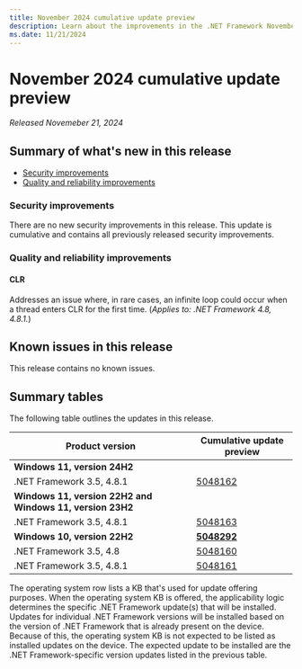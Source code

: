 ```yaml
---
title: November 2024 cumulative update preview
description: Learn about the improvements in the .NET Framework November 2024 cumulative update preview.
ms.date: 11/21/2024
---
```

# November 2024 cumulative update preview

_Released Novemeber 21, 2024_

## Summary of what's new in this release

- [Security improvements](#security-improvements)
- [Quality and reliability improvements](#quality-and-reliability-improvements)

### Security improvements

There are no new security improvements in this release. This update is cumulative and contains all previously released security improvements.

### Quality and reliability improvements

#### CLR

Addresses an issue where, in rare cases, an infinite loop could occur when a thread enters CLR for the first time. (*Applies to: .NET Framework 4.8, 4.8.1.*)

## Known issues in this release

This release contains no known issues.

## Summary tables

The following table outlines the updates in this release.

| Product version | Cumulative update preview |
| --- | --- |
| **Windows 11, version 24H2** | |
| .NET Framework 3.5, 4.8.1 | [5048162](https://support.microsoft.com/kb/5048162) |
| **Windows 11, version 22H2 and Windows 11, version 23H2** | |
| .NET Framework 3.5, 4.8.1 | [5048163](https://support.microsoft.com/kb/5048163) |
| **Windows 10, version 22H2** | **[5048292](https://support.microsoft.com/kb/5048292)** |
| .NET Framework 3.5, 4.8 | [5048160](https://support.microsoft.com/kb/50481606) |
| .NET Framework 3.5, 4.8.1 | [5048161](https://support.microsoft.com/kb/5048161) |

The operating system row lists a KB that's used for update offering purposes. When the operating system KB is offered, the applicability logic determines the specific .NET Framework update(s) that will be installed. Updates for individual .NET Framework versions will be installed based on the version of .NET Framework that is already present on the device. Because of this, the operating system KB is not expected to be listed as installed updates on the device. The expected update to be installed are the .NET Framework-specific version updates listed in the previous table.
